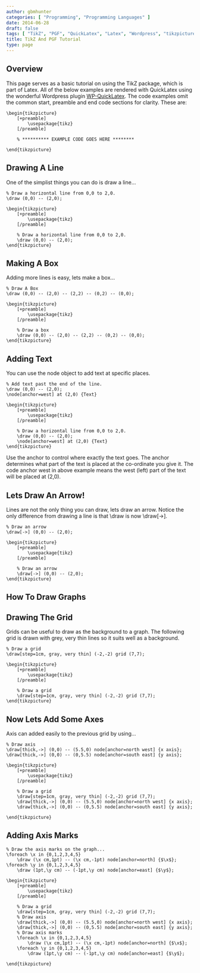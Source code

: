 ```yaml
---
author: gbmhunter
categories: [ "Programming", "Programming Languages" ]
date: 2014-06-28
draft: false
tags: [ "TikZ", "PGF", "QuickLatex", "Latex", "Wordpress", "tikzpicture", "line", "box", "arrow", "text" ]
title: TikZ And PGF Tutorial
type: page
---
```


## Overview

This page serves as a basic tutorial on using the TikZ package, which is part of Latex. All of the below examples are rendered with QuickLatex using the wonderful Wordpress plugin [WP-QuickLatex](http://wordpress.org/plugins/wp-quicklatex/). The code examples omit the common start, preamble and end code sections for clarity. These are:

```text
\begin{tikzpicture}
	[+preamble]
		\usepackage{tikz}
	[/preamble]
	
	% ********** EXAMPLE CODE GOES HERE ********
	
\end{tikzpicture}
```

## Drawing A Line

One of the simplist things you can do is draw a line...

```text
% Draw a horizontal line from 0,0 to 2,0.
\draw (0,0) -- (2,0);	
```

```
\begin{tikzpicture}
	[+preamble]
		\usepackage{tikz}
	[/preamble]

	% Draw a horizontal line from 0,0 to 2,0.
	\draw (0,0) -- (2,0);
\end{tikzpicture}
```

## Making A Box

Adding more lines is easy, lets make a box...

```text
% Draw A Box
\draw (0,0) -- (2,0) -- (2,2) -- (0,2) -- (0,0);
```

```
\begin{tikzpicture}
	[+preamble]
		\usepackage{tikz}
	[/preamble]

	% Draw a box
	\draw (0,0) -- (2,0) -- (2,2) -- (0,2) -- (0,0);
\end{tikzpicture}
```

## Adding Text

You can use the node object to add text at specific places.

```text
% Add text past the end of the line.
\draw (0,0) -- (2,0);
\node[anchor=west] at (2,0) {Text}
```

```
\begin{tikzpicture}
	[+preamble]
		\usepackage{tikz}
	[/preamble]

	% Draw a horizontal line from 0,0 to 2,0.
	\draw (0,0) -- (2,0);
	\node[anchor=west] at (2,0) {Text}
\end{tikzpicture}
```

Use the anchor to control where exactly the text goes. The anchor determines what part of the text is placed at the co-ordinate you give it. The code anchor west in above example means the west (left) part of the text will be placed at (2,0).

## Lets Draw An Arrow!

Lines are not the only thing you can draw, lets draw an arrow. Notice the only difference from drawing a line is that \draw is now \draw[->].

```text
% Draw an arrow
\draw[->] (0,0) -- (2,0);
```

```
\begin{tikzpicture}
	[+preamble]
		\usepackage{tikz}
	[/preamble]

	% Draw an arrow
	\draw[->] (0,0) -- (2,0);
\end{tikzpicture}
```	

## How To Draw Graphs

## Drawing The Grid

Grids can be useful to draw as the background to a graph. The following grid is drawn with grey, very thin lines so it suits well as a background.

```text
% Draw a grid
\draw[step=1cm, gray, very thin] (-2,-2) grid (7,7);
```

```
\begin{tikzpicture}
	[+preamble]
		\usepackage{tikz}
	[/preamble]

	% Draw a grid
	\draw[step=1cm, gray, very thin] (-2,-2) grid (7,7);
\end{tikzpicture}
```	

## Now Lets Add Some Axes

Axis can added easily to the previous grid by using...

```
% Draw axis
\draw[thick,->] (0,0) -- (5.5,0) node[anchor=north west] {x axis};
\draw[thick,->] (0,0) -- (0,5.5) node[anchor=south east] {y axis};	
```

```
\begin{tikzpicture}
	[+preamble]
		\usepackage{tikz}
	[/preamble]

	% Draw a grid
	\draw[step=1cm, gray, very thin] (-2,-2) grid (7,7);
	\draw[thick,->] (0,0) -- (5.5,0) node[anchor=north west] {x axis};
	\draw[thick,->] (0,0) -- (0,5.5) node[anchor=south east] {y axis};		

\end{tikzpicture}
```	

## Adding Axis Marks

```   
% Draw the axis marks on the graph...
\foreach \x in {0,1,2,3,4,5}
	\draw (\x cm,1pt) -- (\x cm,-1pt) node[anchor=north] {$\x$};
\foreach \y in {0,1,2,3,4,5}
	\draw (1pt,\y cm) -- (-1pt,\y cm) node[anchor=east] {$\y$};
```

```
\begin{tikzpicture}
	[+preamble]
		\usepackage{tikz}
	[/preamble]

	% Draw a grid
	\draw[step=1cm, gray, very thin] (-2,-2) grid (7,7);
	% Draw axis
	\draw[thick,->] (0,0) -- (5.5,0) node[anchor=north west] {x axis};
	\draw[thick,->] (0,0) -- (0,5.5) node[anchor=south east] {y axis};
	% Draw axis marks
	\foreach \x in {0,1,2,3,4,5}
		\draw (\x cm,1pt) -- (\x cm,-1pt) node[anchor=north] {$\x$};
	\foreach \y in {0,1,2,3,4,5}
		\draw (1pt,\y cm) -- (-1pt,\y cm) node[anchor=east] {$\y$};

\end{tikzpicture}
```